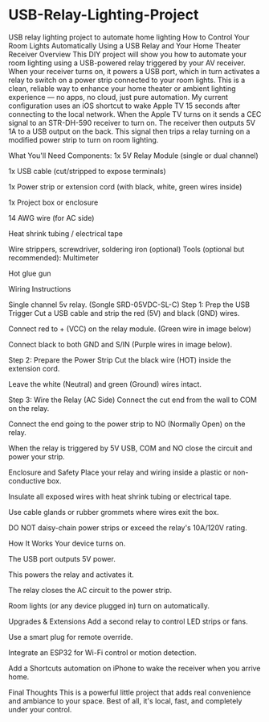 # USB-Relay-Lighting-Project
USB relay lighting project to automate home lighting
How to Control Your Room Lights Automatically Using a USB Relay and Your Home Theater Receiver
Overview
This DIY project will show you how to automate your room lighting using a USB-powered relay triggered by your AV receiver. When your receiver turns on, it powers a USB port, which in turn activates a relay to switch on a power strip connected to your room lights. This is a clean, reliable way to enhance your home theater or ambient lighting experience — no apps, no cloud, just pure automation.
My current configuration uses an iOS shortcut to wake Apple TV 15 seconds after connecting to the local network. When the Apple TV turns on it sends a CEC signal to an STR-DH-590 receiver to turn on. The receiver then outputs 5V 1A to a USB output on the back. This signal then trips a relay turning on a modified power strip to turn on room lighting.

What You'll Need
Components:
1x 5V Relay Module (single or dual channel)


1x USB cable (cut/stripped to expose terminals)


1x Power strip or extension cord (with black, white, green wires inside)


1x Project box or enclosure


14 AWG wire (for AC side)


Heat shrink tubing / electrical tape


Wire strippers, screwdriver, soldering iron (optional)
Tools (optional but recommended):
Multimeter


Hot glue gun

Wiring Instructions

 Single channel 5v relay. (Songle SRD-05VDC-SL-C) 
Step 1: Prep the USB Trigger
Cut a USB cable and strip the red (5V) and black (GND) wires.


Connect red to + (VCC) on the relay module. (Green wire in image below)


Connect black to both GND and S/IN (Purple wires in image below).




Step 2: Prepare the Power Strip
Cut the black wire (HOT) inside the extension cord.


Leave the white (Neutral) and green (Ground) wires intact.


Step 3: Wire the Relay (AC Side)
Connect the cut end from the wall to COM on the relay.


Connect the end going to the power strip to NO (Normally Open) on the relay.


When the relay is triggered by 5V USB, COM and NO close the circuit and power your strip.


Enclosure and Safety
Place your relay and wiring inside a plastic or non-conductive box.


Insulate all exposed wires with heat shrink tubing or electrical tape.


Use cable glands or rubber grommets where wires exit the box.


DO NOT daisy-chain power strips or exceed the relay's 10A/120V rating.

How It Works
Your device turns on.


The USB port outputs 5V power.


This powers the relay and activates it.


The relay closes the AC circuit to the power strip.


Room lights (or any device plugged in) turn on automatically.



Upgrades & Extensions
Add a second relay to control LED strips or fans.


Use a smart plug for remote override.


Integrate an ESP32 for Wi-Fi control or motion detection.


Add a Shortcuts automation on iPhone to wake the receiver when you arrive home.




Final Thoughts
This is a powerful little project that adds real convenience and ambiance to your space. Best of all, it's local, fast, and completely under your control.

